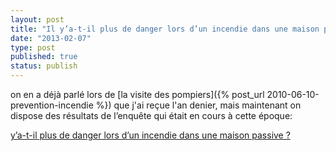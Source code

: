 ```yaml
---
layout: post
title: "Il y’a-t-il plus de danger lors d’un incendie dans une maison passive ?"
date: "2013-02-07"
type: post
published: true
status: publish
---
```


on en a déjà parlé lors de [la visite des pompiers]({% post_url 2010-06-10-prevention-incendie %}) que j'ai reçue l'an denier, mais maintenant on dispose des résultats de l’enquête qui était en cours à cette époque:

[y’a-t-il plus de danger lors d’un incendie dans une maison passive ?](http://www.maisonpassive.be/?+Il-y-a-t-il-plus-de-danger-lors-d+)
